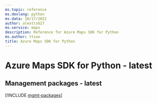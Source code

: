 ```yaml
---
ms.topic: reference
ms.devlang: python
ms.data: 10/17/2022
author: alextts627
ms.service: maps
description: Reference for Azure Maps SDK for Python
ms.author: ttsao
title: Azure Maps SDK for Python
---
```

# Azure Maps SDK for Python - latest

## Management packages - latest
[!INCLUDE [mgmt-packages](maps-mgmt-index.md)]